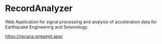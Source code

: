 # RecordAnalyzer
Web Application for signal processing and analysis of acceleration data for Earthquake Engineering and Seismology.


https://recana.streamlit.app/
